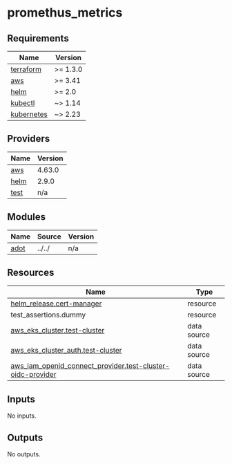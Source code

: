 # promethus_metrics

<!-- BEGINNING OF PRE-COMMIT-TERRAFORM DOCS HOOK -->
## Requirements

| Name | Version |
|------|---------|
| <a name="requirement_terraform"></a> [terraform](#requirement\_terraform) | >= 1.3.0 |
| <a name="requirement_aws"></a> [aws](#requirement\_aws) | >= 3.41 |
| <a name="requirement_helm"></a> [helm](#requirement\_helm) | >= 2.0 |
| <a name="requirement_kubectl"></a> [kubectl](#requirement\_kubectl) | ~> 1.14 |
| <a name="requirement_kubernetes"></a> [kubernetes](#requirement\_kubernetes) | ~> 2.23 |

## Providers

| Name | Version |
|------|---------|
| <a name="provider_aws"></a> [aws](#provider\_aws) | 4.63.0 |
| <a name="provider_helm"></a> [helm](#provider\_helm) | 2.9.0 |
| <a name="provider_test"></a> [test](#provider\_test) | n/a |

## Modules

| Name | Source | Version |
|------|--------|---------|
| <a name="module_adot"></a> [adot](#module\_adot) | ../../ | n/a |

## Resources

| Name | Type |
|------|------|
| [helm_release.cert-manager](https://registry.terraform.io/providers/hashicorp/helm/latest/docs/resources/release) | resource |
| test_assertions.dummy | resource |
| [aws_eks_cluster.test-cluster](https://registry.terraform.io/providers/hashicorp/aws/latest/docs/data-sources/eks_cluster) | data source |
| [aws_eks_cluster_auth.test-cluster](https://registry.terraform.io/providers/hashicorp/aws/latest/docs/data-sources/eks_cluster_auth) | data source |
| [aws_iam_openid_connect_provider.test-cluster-oidc-provider](https://registry.terraform.io/providers/hashicorp/aws/latest/docs/data-sources/iam_openid_connect_provider) | data source |

## Inputs

No inputs.

## Outputs

No outputs.
<!-- END OF PRE-COMMIT-TERRAFORM DOCS HOOK -->
